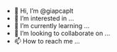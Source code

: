 - 👋 Hi, I’m @giapcaplt
- 👀 I’m interested in ...
- 🌱 I’m currently learning ...
- 💞️ I’m looking to collaborate on ...
- 📫 How to reach me ...

<!---
giapcaplt/giapcaplt is a ✨ special ✨ repository because its `README.md` (this file) appears on your GitHub profile.
You can click the Preview link to take a look at your changes.
--->

